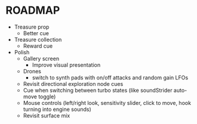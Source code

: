 # ROADMAP
- Treasure prop
  - Better cue
- Treasure collection
  - Reward cue
- Polish
  - Gallery screen
    - Improve visual presentation
  - Drones
    - switch to synth pads with on/off attacks and random gain LFOs
  - Revisit directional exploration node cues
  - Cue when switching between turbo states (like soundStrider auto-move toggle)
  - Mouse controls (left/right look, sensitivity slider, click to move, hook turning into engine sounds)
  - Revisit surface mix
